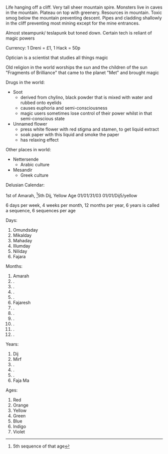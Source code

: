 Life hanging off a cliff. Very tall sheer mountain spire. Monsters live in caves in the mountain. Plateau on top with greenery. Resources in mountain. Toxic smog below the mountain preventing descent. Pipes and cladding shallowly in the cliff preventing most mining except for the mine entrances.

Almost steampunk/ teslapunk but toned down. Certain tech is reliant of magic powers

Currency: 1 Dreni = £1, 1 Hack = 50p

Optician is a scientist that studies all things magic

Old religion in the world worships the sun and the children of the sun "Fragments of Brilliance" that came to the planet "Met" and brought magic

Drugs in the world:
- Soot
	- derived from chylino, black powder that is mixed with water and rubbed onto eyelids
	- causes euphoria and semi-consciousness
	- magic users sometimes lose control of their power whilst in that semi-conscious state
- Unnamed flower
	- press white flower with red stigma and stamen, to get liquid extract
	- soak paper with this liquid and smoke the paper
	- has relaxing effect

Other places in world:
- Nettersende
	- Arabic culture
- Mesandir
	- Greek culture


Delusian Calendar:

1st of Amarah, [^1]5th Dij, Yellow Age
01/01/31/03
01/01/Dij5/yellow


6 days per week, 4 weeks per month, 12 months per year, 6 years is called a sequence, 6 sequences per age

Days:
1. Omundsday
2. Mikalday
3. Mahaday
4. Illumday
5. Niliday
6. Fajara

Months:
1. Amarah
2. .
3. .
4. .
5. .
6. Fajaresh
7. .
8. .
9. .
10. .
11. .
12. .

Years:
1. Dij
2. Mirf
3. .
4. .
5. .
6. Faja Ma

Ages:
1. Red
2. Orange
3. Yellow
4. Green
5. Blue
6. Indigo
7. Violet

[^1]: 5th sequence of that age
